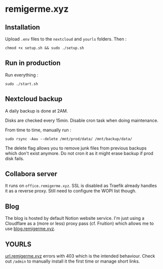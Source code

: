 # remigerme.xyz

## Installation
Upload `.env` files to the `nextcloud` and `yourls` folders. Then :
```
chmod +x setup.sh && sudo ./setup.sh
```

## Run in production
Run everything :
```
sudo ./start.sh
```

## Nextcloud backup
A daily backup is done at 2AM.

Disks are checked every 15min. Disable cron task when doing maintenance.

From time to time, manually run :
```
sudo rsync -Aau --delete /mnt/prod/data/ /mnt/backup/data/
```
The delete flag allows you to remove junk files from previous backups which don't exist anymore. Do not cron it as it might erase backup if prod disk fails.

## Collabora server
It runs on `office.remigerme.xyz`. SSL is disabled as Traefik already handles it as a reverse proxy. Still need to configure the WOPI list though.

## Blog
The blog is hosted by default Notion website service. I'm just using a Cloudflare as a (more or less) proxy pass (cf. Fruition) which allows me to use [blog.remigerme.xyz](https://blog.remigerme.xyz).

## YOURLS
[url.remigerme.xyz](https://url.remigerme.xyz) errors with 403 which is the intended behaviour. Check out `/admin` to manually install it the first time or manage short links.